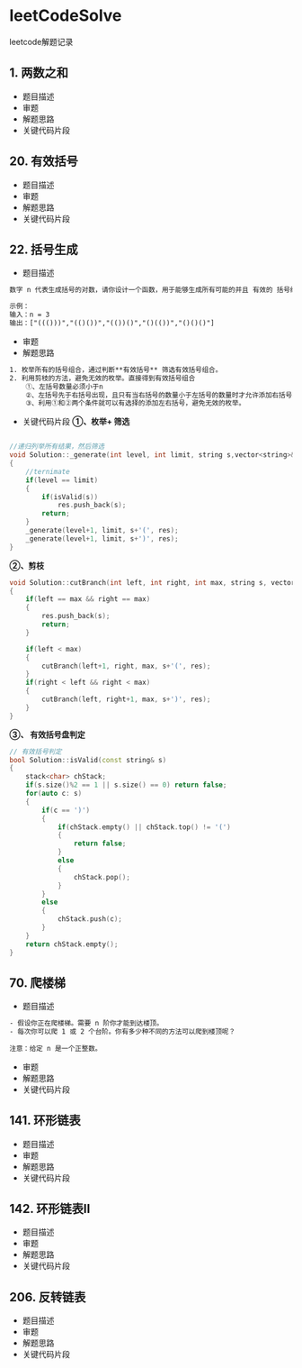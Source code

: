 # leetCodeSolve
leetcode解题记录
## 1. 两数之和
- 题目描述
- 审题
- 解题思路
- 关键代码片段
## 20. 有效括号
- 题目描述
- 审题
- 解题思路
- 关键代码片段
## 22. 括号生成
- 题目描述
```txt
数字 n 代表生成括号的对数，请你设计一个函数，用于能够生成所有可能的并且 有效的 括号组合

示例：
输入：n = 3
输出：["((()))","(()())","(())()","()(())","()()()"]
```
- 审题
- 解题思路
```txt
1. 枚举所有的括号组合，通过判断**有效括号** 筛选有效括号组合。
2. 利用剪枝的方法，避免无效的枚举。直接得到有效括号组合
    ①、左括号数量必须小于n
    ②、左括号先于右括号出现，且只有当右括号的数量小于左括号的数量时才允许添加右括号，并且需要保证右括号的数量小于n
    ③、利用①和②两个条件就可以有选择的添加左右括号，避免无效的枚举。
```
- 关键代码片段
**①、枚举+ 筛选**
```cpp

//递归列举所有结果，然后筛选
void Solution::_generate(int level, int limit, string s,vector<string>& res)
{
    //ternimate 
    if(level == limit)
    {
        if(isValid(s))
            res.push_back(s);
        return;
    }
    _generate(level+1, limit, s+'(', res);
    _generate(level+1, limit, s+')', res);
}

```
**②、剪枝**
```cpp
void Solution::cutBranch(int left, int right, int max, string s, vector<string>& res)
{
    if(left == max && right == max)
    {
        res.push_back(s);
        return;
    }

    if(left < max)
    {
        cutBranch(left+1, right, max, s+'(', res);
    }
    if(right < left && right < max)
    {
        cutBranch(left, right+1, max, s+')', res);
    }
}
```
**③、 有效括号盘判定**
```cpp
// 有效括号判定
bool Solution::isValid(const string& s)
{
    stack<char> chStack;
    if(s.size()%2 == 1 || s.size() == 0) return false;
    for(auto c: s)
    {
        if(c == ')')
        {
            if(chStack.empty() || chStack.top() != '(')
            {
                return false;
            }
            else
            {
                chStack.pop();
            }
        }
        else
        {
            chStack.push(c);
        }
    }
    return chStack.empty();
}
```
## 70. 爬楼梯
- 题目描述
```txt
- 假设你正在爬楼梯。需要 n 阶你才能到达楼顶。
- 每次你可以爬 1 或 2 个台阶。你有多少种不同的方法可以爬到楼顶呢？
   
注意：给定 n 是一个正整数。
```
- 审题
- 解题思路
- 关键代码片段
## 141. 环形链表
- 题目描述
- 审题
- 解题思路
- 关键代码片段
## 142. 环形链表II
- 题目描述
- 审题
- 解题思路
- 关键代码片段
## 206. 反转链表
- 题目描述
- 审题
- 解题思路
- 关键代码片段
## 
